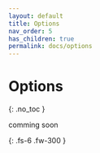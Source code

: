 ```yaml
---
layout: default
title: Options
nav_order: 5
has_children: true
permalink: docs/options
---
```


# Options
{: .no_toc }

comming soon

{: .fs-6 .fw-300 }